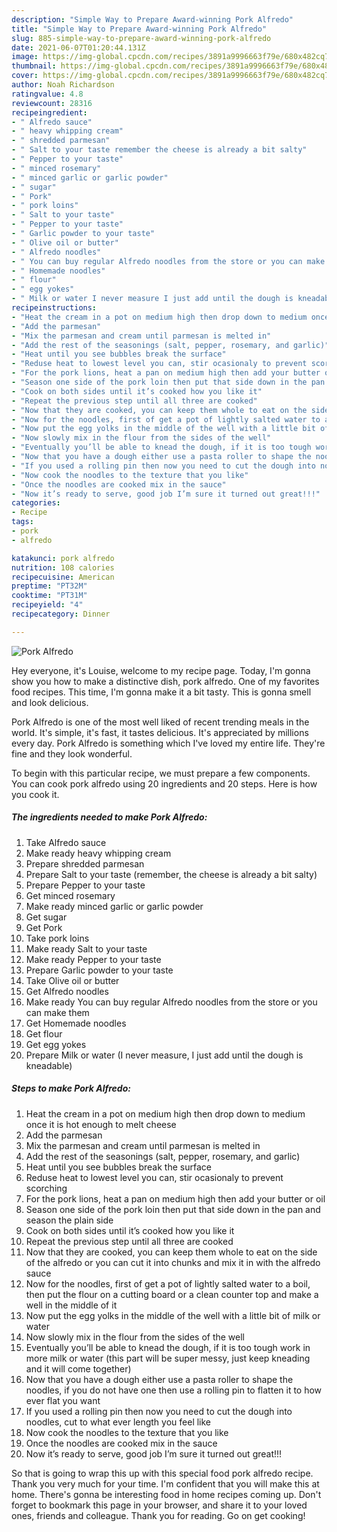 ```yaml
---
description: "Simple Way to Prepare Award-winning Pork Alfredo"
title: "Simple Way to Prepare Award-winning Pork Alfredo"
slug: 885-simple-way-to-prepare-award-winning-pork-alfredo
date: 2021-06-07T01:20:44.131Z
image: https://img-global.cpcdn.com/recipes/3891a9996663f79e/680x482cq70/pork-alfredo-recipe-main-photo.jpg
thumbnail: https://img-global.cpcdn.com/recipes/3891a9996663f79e/680x482cq70/pork-alfredo-recipe-main-photo.jpg
cover: https://img-global.cpcdn.com/recipes/3891a9996663f79e/680x482cq70/pork-alfredo-recipe-main-photo.jpg
author: Noah Richardson
ratingvalue: 4.8
reviewcount: 28316
recipeingredient:
- " Alfredo sauce"
- " heavy whipping cream"
- " shredded parmesan"
- " Salt to your taste remember the cheese is already a bit salty"
- " Pepper to your taste"
- " minced rosemary"
- " minced garlic or garlic powder"
- " sugar"
- " Pork"
- " pork loins"
- " Salt to your taste"
- " Pepper to your taste"
- " Garlic powder to your taste"
- " Olive oil or butter"
- " Alfredo noodles"
- " You can buy regular Alfredo noodles from the store or you can make them"
- " Homemade noodles"
- " flour"
- " egg yokes"
- " Milk or water I never measure I just add until the dough is kneadable"
recipeinstructions:
- "Heat the cream in a pot on medium high then drop down to medium once it is hot enough to melt cheese"
- "Add the parmesan"
- "Mix the parmesan and cream until parmesan is melted in"
- "Add the rest of the seasonings (salt, pepper, rosemary, and garlic)"
- "Heat until you see bubbles break the surface"
- "Reduse heat to lowest level you can, stir ocasionaly to prevent scorching"
- "For the pork lions, heat a pan on medium high then add your butter or oil"
- "Season one side of the pork loin then put that side down in the pan and season the plain side"
- "Cook on both sides until it’s cooked how you like it"
- "Repeat the previous step until all three are cooked"
- "Now that they are cooked, you can keep them whole to eat on the side of the alfredo or you can cut it into chunks and mix it in with the alfredo sauce"
- "Now for the noodles, first of get a pot of lightly salted water to a boil, then put the flour on a cutting board or a clean counter top and make a well in the middle of it"
- "Now put the egg yolks in the middle of the well with a little bit of milk or water"
- "Now slowly mix in the flour from the sides of the well"
- "Eventually you’ll be able to knead the dough, if it is too tough work in more milk or water (this part will be super messy, just keep kneading and it will come together)"
- "Now that you have a dough either use a pasta roller to shape the noodles, if you do not have one then use a rolling pin to flatten it to how ever flat you want"
- "If you used a rolling pin then now you need to cut the dough into noodles, cut to what ever length you feel like"
- "Now cook the noodles to the texture that you like"
- "Once the noodles are cooked mix in the sauce"
- "Now it’s ready to serve, good job I’m sure it turned out great!!!"
categories:
- Recipe
tags:
- pork
- alfredo

katakunci: pork alfredo 
nutrition: 108 calories
recipecuisine: American
preptime: "PT32M"
cooktime: "PT31M"
recipeyield: "4"
recipecategory: Dinner

---
```



![Pork Alfredo](https://img-global.cpcdn.com/recipes/3891a9996663f79e/680x482cq70/pork-alfredo-recipe-main-photo.jpg)

Hey everyone, it's Louise, welcome to my recipe page. Today, I'm gonna show you how to make a distinctive dish, pork alfredo. One of my favorites food recipes. This time, I'm gonna make it a bit tasty. This is gonna smell and look delicious.



Pork Alfredo is one of the most well liked of recent trending meals in the world. It's simple, it's fast, it tastes delicious. It's appreciated by millions every day. Pork Alfredo is something which I've loved my entire life. They're fine and they look wonderful.


To begin with this particular recipe, we must prepare a few components. You can cook pork alfredo using 20 ingredients and 20 steps. Here is how you cook it.

<!--inarticleads1-->

##### The ingredients needed to make Pork Alfredo:

1. Take  Alfredo sauce
1. Make ready  heavy whipping cream
1. Prepare  shredded parmesan
1. Prepare  Salt to your taste (remember, the cheese is already a bit salty)
1. Prepare  Pepper to your taste
1. Get  minced rosemary
1. Make ready  minced garlic or garlic powder
1. Get  sugar
1. Get  Pork
1. Take  pork loins
1. Make ready  Salt to your taste
1. Make ready  Pepper to your taste
1. Prepare  Garlic powder to your taste
1. Take  Olive oil or butter
1. Get  Alfredo noodles
1. Make ready  You can buy regular Alfredo noodles from the store or you can make them
1. Get  Homemade noodles
1. Get  flour
1. Get  egg yokes
1. Prepare  Milk or water (I never measure, I just add until the dough is kneadable)




<!--inarticleads2-->

##### Steps to make Pork Alfredo:

1. Heat the cream in a pot on medium high then drop down to medium once it is hot enough to melt cheese
1. Add the parmesan
1. Mix the parmesan and cream until parmesan is melted in
1. Add the rest of the seasonings (salt, pepper, rosemary, and garlic)
1. Heat until you see bubbles break the surface
1. Reduse heat to lowest level you can, stir ocasionaly to prevent scorching
1. For the pork lions, heat a pan on medium high then add your butter or oil
1. Season one side of the pork loin then put that side down in the pan and season the plain side
1. Cook on both sides until it’s cooked how you like it
1. Repeat the previous step until all three are cooked
1. Now that they are cooked, you can keep them whole to eat on the side of the alfredo or you can cut it into chunks and mix it in with the alfredo sauce
1. Now for the noodles, first of get a pot of lightly salted water to a boil, then put the flour on a cutting board or a clean counter top and make a well in the middle of it
1. Now put the egg yolks in the middle of the well with a little bit of milk or water
1. Now slowly mix in the flour from the sides of the well
1. Eventually you’ll be able to knead the dough, if it is too tough work in more milk or water (this part will be super messy, just keep kneading and it will come together)
1. Now that you have a dough either use a pasta roller to shape the noodles, if you do not have one then use a rolling pin to flatten it to how ever flat you want
1. If you used a rolling pin then now you need to cut the dough into noodles, cut to what ever length you feel like
1. Now cook the noodles to the texture that you like
1. Once the noodles are cooked mix in the sauce
1. Now it’s ready to serve, good job I’m sure it turned out great!!!




So that is going to wrap this up with this special food pork alfredo recipe. Thank you very much for your time. I'm confident that you will make this at home. There's gonna be interesting food in home recipes coming up. Don't forget to bookmark this page in your browser, and share it to your loved ones, friends and colleague. Thank you for reading. Go on get cooking!
